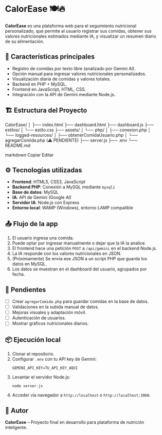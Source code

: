 # CalorEase 🍽️🔥

**CalorEase** es una plataforma web para el seguimiento nutricional personalizado, que permite al usuario registrar sus comidas, obtener sus valores nutricionales estimados mediante IA, y visualizar un resumen diario de su alimentación.

## 🧠 Características principales

- Registro de comidas por texto libre (analizado por Gemini AI).
- Opción manual para ingresar valores nutricionales personalizados.
- Visualización diaria de comidas y valores totales.
- Backend en PHP + MySQL.
- Frontend en JavaScript, HTML, CSS.
- Integración con la API de Gemini mediante Node.js.

## 🏗️ Estructura del Proyecto

CalorEase/
│
├── index.html
├── dashboard.html
├── dashboard.js
├── estilos/
│ └── estilo.css
├── assets/
│ └── php/
│ ├── conexion.php
│ └── logged-resources/
│ ├── obtenerComidaUsuario.php
│ └── agregarComida.php (⚠️ PENDIENTE)
├── server.js
├── .env
└── README.md

markdown
Copiar
Editar

## ⚙️ Tecnologías utilizadas

- **Frontend**: HTML5, CSS3, JavaScript
- **Backend PHP**: Conexión a MySQL mediante `mysqli`
- **Base de datos**: MySQL
- **IA**: API de Gemini (Google AI)
- **Servidor IA**: Node.js con Express
- **Entorno local**: WAMP (Windows), entorno LAMP compatible

## 📤 Flujo de la app

1. El usuario ingresa una comida.
2. Puede optar por ingresar manualmente o dejar que la IA la analice.
3. El frontend hace una petición `POST` a `/api/gemini` en el backend Node.js.
4. La IA responde con los valores nutricionales en JSON.
5. (Próximamente) Se envía ese JSON a un script PHP que guarda los datos en MySQL.
6. Los datos se muestran en el dashboard del usuario, agrupados por fecha.

## 🚧 Pendientes

- [ ] Crear `agregarComida.php` para guardar comidas en la base de datos.
- [ ] Validaciones en la subida manual de datos.
- [ ] Mejoras visuales y adaptación móvil.
- [ ] Autenticación de usuarios.
- [ ] Mostrar gráficos nutricionales diarios.

## 📦 Ejecución local

1. Clonar el repositorio.
2. Configurar `.env` con tu API key de Gemini:
    ```
    GEMINI_API_KEY=TU_API_KEY_AQUI
    ```
3. Levantar el servidor Node.js:
    ```
    node server.js
    ```
4. Acceder vía navegador a `http://localhost` o `http://localhost:3000`.

## 👤 Autor

**CalorEase** – Proyecto final en desarrollo para plataforma de nutrición inteligente.